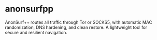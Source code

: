 # anonsurfpp
AnonSurf++ routes all traffic through Tor or SOCKS5, with automatic MAC randomization, DNS hardening, and clean restore. A lightweight tool for secure and resilient navigation.
